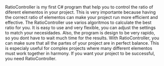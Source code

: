 RatioController is my first C# program that help you to control the ratio of diferent elementos in your project. This is very importante because having the correct ratio of elementos can make your project run more efficient and effective.
The RatioController use varios algoritmos to calculate the best ratio for you. It is easy to use and very flexible, you can adjust the settings to match your necesidades. Also, the program is design to be very rapido, so you dont have to wait much time for the results.
With RatioController, you can make sure that all the partes of your project are in perfect balance. This is especialy useful for complex projects where many different elementos must work together in harmony. If you want your project to be successful, you need RatioController.
